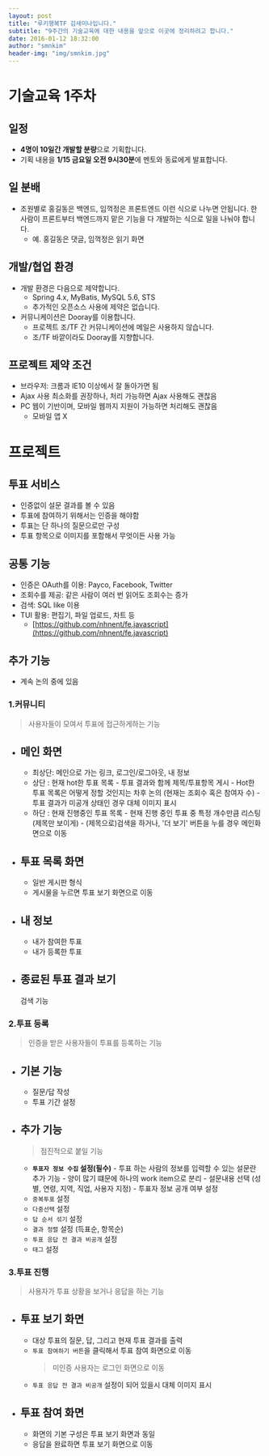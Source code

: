 ```yaml
---
layout: post
title: "루키행복TF 김새미나입니다."
subtitle: "9주간의 기술교육에 대한 내용을 앞으로 이곳에 정리하려고 합니다."
date: 2016-01-12 18:32:00
author: "smnkim"
header-img: "img/smnkim.jpg"
---
```


# 기술교육 1주차

## 일정

* **4명이 10일간 개발할 분량**으로 기획합니다.
* 기획 내용을 **1/15 금요일 오전 9시30분**에 멘토와 동료에게 발표합니다.

## 일 분배

* 조원별로 홍길동은 백엔드, 임꺽정은 프론트엔드 이런 식으로 나누면 안됩니다. 한 사람이 프론트부터 백엔드까지 맡은 기능을 다 개발하는 식으로 일을 나눠야 합니다.
    * 예. 홍길동은 댓글, 임꺽정은 읽기 화면

## 개발/협업 환경

* 개발 환경은 다음으로 제약합니다.
    * Spring 4.x, MyBatis, MySQL 5.6, STS
    * 추가적인 오픈소스 사용에 제약은 없습니다.
* 커뮤니케이션은 Dooray를 이용합니다.
    * 프로젝트 조/TF 간 커뮤니케이션에 메일은 사용하지 않습니다.
    * 조/TF 바깥이라도 Dooray를 지향합니다.

## 프로젝트 제약 조건
* 브라우저: 크롬과 IE10 이상에서 잘 돌아가면 됨
* Ajax 사용 최소화를 권장하나, 처리 가능하면 Ajax 사용해도 괜찮음
* PC 웹이 기반이며, 모바일 웹까지 지원이 가능하면 처리해도 괜찮음
	* 모바일 앱  X

# 프로젝트

## 투표 서비스

* 인증없이 설문 결과를 볼 수 있음
* 투표에 참여하기 위해서는 인증을 해야함
* 투표는 단 하나의 질문으로만 구성
* 투표 항목으로 이미지를 포함해서 무엇이든 사용 가능

## 공통 기능

* 인증은 OAuth를 이용: <span style="line-height: 19.2px;">Payco, Facebook, Twitter</span>
* 조회수를 제공: 같은 사람이 여러 번 읽어도 조회수는 증가
* 검색: SQL like 이용
* TUI 활용: 편집기, 파일 업로드, 차트 등
    * [https://github.com/nhnent/fe.javascript](https://github.com/nhnent/fe.javascript)



## 추가 기능
* 계속 논의 중에 있음

### 1.커뮤니티
>사용자들이 모여서 투표에 접근하게하는 기능

- ## 메인 화면
	- 최상단: 메인으로 가는 링크, 로그인/로그아웃, 내 정보
	- 상단 : 현재 hot한 투표 목록
            - 투표 결과와 함께 제목/투표항목 게시
            - Hot한 투표 목록은 어떻게 정할 것인지는 차후 논의 (현재는 조회수 혹은 참여자 수)
            - 투표 결과가 미공개 상태인 경우 대체 이미지 표시
    - 하단 : 현재 진행중인 투표 목록
            - 현재 진행 중인 투표 중 특정 개수만큼 리스팅 (제목만 보이게)
            - (제목으로)검색을 하거나, '더 보기' 버튼을 누를 경우 메인화면으로 이동


 - ## 투표 목록 화면
	- 일반 게시판 형식
	- 게시물을 누르면 투표 보기 화면으로 이동

 - ## 내 정보
    - 내가 참여한 투표
    - 내가 등록한 투표

 - ## 종료된 투표 결과 보기
	검색 기능


### 2.투표 등록
>인증을 받은 사용자들이 투표를 등록하는 기능

- ## 기본 기능
    - 질문/답 작성
    - 투표 기간 설정
- ## 추가 기능
	>점진적으로 붙일 기능
	
	- **`투표자 정보 수집` 설정(필수)**
            - 투표 하는 사람의 정보를 입력할 수 있는 설문란 추가 기능
            - 양이 많기 떄문에 하나의 work item으로 분리
            - 설문내용 선택 (성별, 연령, 지역, 직업, 사용자 지정)
            - 투표자 정보 공개 여부 설정
    - `중복투표` 설정
    - `다중선택` 설정
    - `답 순서 섞기` 설정
    - `결과 정렬` 설정 (득표순, 항목순)
    - `투표 응답 전 결과 비공개` 설정
    - `태그` 설정

### 3.투표 진행
>사용자가 투표 상황을 보거나 응답을 하는 기능

- ## 투표 보기 화면
    - 대상 투표의 질문, 답, 그리고 현재 투표 결과를 출력
    - `투표 참여하기 버튼`을 클릭해서 투표 참여 화면으로 이동
        > 미인증 사용자는 로그인 화면으로 이동
    - `투표 응답 전 결과 비공개` 설정이 되어 있을시 대체 이미지 표시

- ## 투표 참여 화면
    - 화면의 기본 구성은 투표 보기 화면과 동일
    - 응답을 완료하면 투표 보기 화면으로 이동